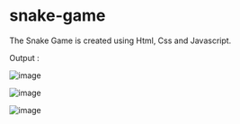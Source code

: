 # snake-game
The Snake Game is created using Html, Css and Javascript.

Output :

![image](https://github.com/tanishahaha/snake-game/assets/123636127/e4a94ca9-47da-4299-ab13-edbe6d585f7f)

![image](https://github.com/tanishahaha/snake-game/assets/123636127/9e4459c3-204f-4dea-b8a8-0b5e72cb3455)

![image](https://github.com/tanishahaha/snake-game/assets/123636127/c1fbac93-95f0-4b8d-9dae-710dbd027b2c)
